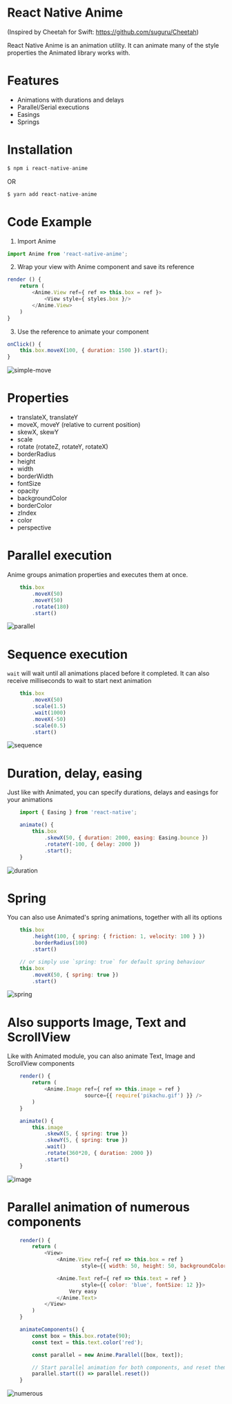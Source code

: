 # React Native Anime
(Inspired by Cheetah for Swift: https://github.com/suguru/Cheetah)

React Native Anime is an animation utility. It can animate many of the style properties the Animated library works with.

# Features
* Animations with durations and delays
* Parallel/Serial executions
* Easings
* Springs

# Installation

```javascript
$ npm i react-native-anime
```

OR

```javascript
$ yarn add react-native-anime
```

# Code Example
1. Import Anime

```javascript
import Anime from 'react-native-anime';
```

2. Wrap your view with Anime component and save its reference
```javascript
render () {
    return (
        <Anime.View ref={ ref => this.box = ref }>
            <View style={ styles.box }/>
        </Anime.View>
    )
}
```

3. Use the reference to animate your component
```javascript
onClick() {
    this.box.moveX(100, { duration: 1500 }).start();
}
```

![simple-move](https://zippy.gfycat.com/DistantCluelessCowrie.gif)

# Properties

* translateX, translateY
* moveX, moveY (relative to current position)
* skewX, skewY
* scale
* rotate (rotateZ, rotateY, rotateX)
* borderRadius
* height
* width
* borderWidth
* fontSize
* opacity
* backgroundColor
* borderColor
* zIndex
* color
* perspective

# Parallel execution
Anime groups animation properties and executes them at once.

```javascript
    this.box
        .moveX(50)
        .moveY(50)
        .rotate(180)
        .start()
```

![parallel](https://zippy.gfycat.com/SecondGlitteringGannet.gif)

# Sequence execution
`wait` will wait until all animations placed before it completed. It can also receive milliseconds to wait to start next animation

```javascript
    this.box
        .moveX(50)
        .scale(1.5)
        .wait(1000)
        .moveX(-50)
        .scale(0.5)
        .start()
```

![sequence](https://zippy.gfycat.com/IlliterateFreeArchaeocete.gif)

# Duration, delay, easing
Just like with Animated, you can specify durations, delays and easings for your animations

```javascript
    import { Easing } from 'react-native';

    animate() {
        this.box
            .skewX(50, { duration: 2000, easing: Easing.bounce })
            .rotateY(-100, { delay: 2000 })
            .start();
    }
```

![duration](https://zippy.gfycat.com/JauntySmartIrukandjijellyfish.gif)

# Spring
You can also use Animated's spring animations, together with all its options

```javascript
    this.box
        .height(100, { spring: { friction: 1, velocity: 100 } })
        .borderRadius(100)
        .start()

    // or simply use `spring: true` for default spring behaviour
    this.box
        .moveX(50, { spring: true })
        .start()
```

![spring](https://zippy.gfycat.com/HonoredWastefulBeaver.gif)

# Also supports Image, Text and ScrollView
Like with Animated module, you can also animate Text, Image and ScrollView components

```javascript
    render() {
        return (
            <Anime.Image ref={ ref => this.image = ref }
                         source={{ require('pikachu.gif') }} />
        )
    }

    animate() {
        this.image
            .skewX(5, { spring: true })
            .skewY(5, { spring: true })
            .wait()
            .rotate(360*20, { duration: 2000 })
        	.start()
    }
```

![image](https://giant.gfycat.com/LawfulSpiritedCornsnake.gif)

# Parallel animation of numerous components

```javascript
    render() {
        return (
            <View>
            	<Anime.View ref={ ref => this.box = ref }
            		    style={{ width: 50, height: 50, backgroundColor: 'blue' }}/>

            	<Anime.Text ref={ ref => this.text = ref }
            		    style={{ color: 'blue', fontSize: 12 }}>
            		Very easy
            	</Anime.Text>
            </View>
        )
    }

    animateComponents() {
        const box = this.box.rotate(90);
        const text = this.text.color('red');

        const parallel = new Anime.Parallel([box, text]);

        // Start parallel animation for both components, and reset them both when it ends
        parallel.start(() => parallel.reset())
    }
```

![numerous](https://zippy.gfycat.com/SlimyTinyFiddlercrab.gif)